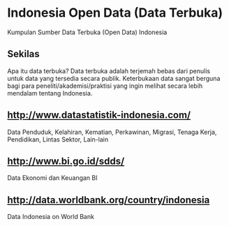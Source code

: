Indonesia Open Data (Data Terbuka)
===================

Kumpulan Sumber Data Terbuka (Open Data) Indonesia

Sekilas
-------

Apa itu data terbuka? Data terbuka adalah terjemah bebas dari penulis
untuk data yang tersedia secara publik. Keterbukaan data sangat
berguna bagi para peneliti/akademisi/praktisi yang ingin melihat
secara lebih mendalam tentang Indonesia.


http://www.datastatistik-indonesia.com/
----
Data Penduduk, Kelahiran, Kematian, Perkawinan, Migrasi, Tenaga Kerja, Pendidikan, Lintas Sektor, Lain-lain

http://www.bi.go.id/sdds/
----
Data Ekonomi dan Keuangan BI

http://data.worldbank.org/country/indonesia
---
Data Indonesia on World Bank

